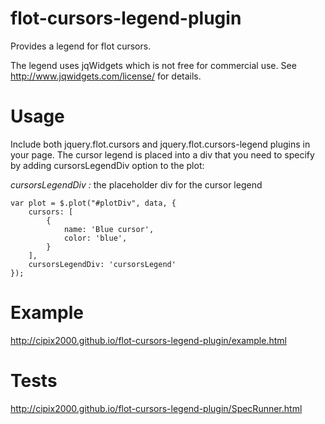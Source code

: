 # flot-cursors-legend-plugin

Provides a legend for flot cursors.

The legend uses jqWidgets which is not free for commercial use. See <http://www.jqwidgets.com/license/> for details.

Usage
=====

Include both jquery.flot.cursors and jquery.flot.cursors-legend plugins in your page.
The cursor legend is placed into a div that you need to specify by adding cursorsLegendDiv
option to the plot:

*cursorsLegendDiv :* the placeholder div for the cursor legend

    var plot = $.plot("#plotDiv", data, {
        cursors: [
            {
                name: 'Blue cursor',
                color: 'blue',
            }
        ],
        cursorsLegendDiv: 'cursorsLegend'
    });

Example
=======

http://cipix2000.github.io/flot-cursors-legend-plugin/example.html

Tests
=====
http://cipix2000.github.io/flot-cursors-legend-plugin/SpecRunner.html

